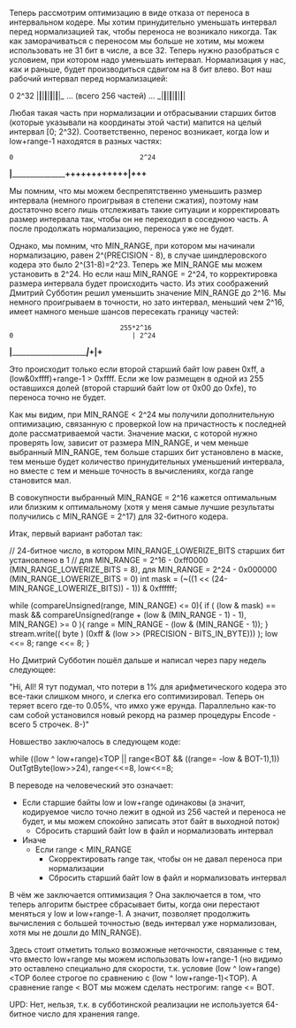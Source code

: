 Теперь рассмотрим оптимизацию в виде отказа от переноса в интервальном кодере. Мы хотим принудительно уменьшать интервал
перед нормализацией так, чтобы переноса не возникало никогда. Так как заморачиваться с переносом мы больше не хотим, мы
можем использовать не 31 бит в числе, а все 32. Теперь нужно разобраться с условием, при котором надо уменьшать интервал.
Нормализация у нас, как и раньше, будет производиться сдвигом на 8 бит влево. Вот наш рабочий интервал
перед нормализацией:

0                                                                             2^32
|__|__|__|__|__|__|__|__|_ ... (всего 256 частей) ... _|__|__|__|__|__|__|__|__|

Любая такая часть при нормализации и отбрасывании старших битов (которые указывали на координаты этой части)
мапится на целый интервал [0; 2^32). Соответственно, перенос возникает, когда low и low+range-1 находятся
в разных частях:

    0                                2^24
____|_____________________++++++++++++|+++__

Мы помним, что мы можем беспрепятственно уменьшить размер интервала (немного проигрывая в степени сжатия),
поэтому нам достаточно всего лишь отслеживать такие ситуации и корректировать размер интервала так, чтобы
он не переходил в соседнюю часть. А после продолжать нормализацию, переноса уже не будет.

Однако, мы помним, что MIN_RANGE, при котором мы начинали нормализацию, равен 2^(PRECISION - 8), в случае
шиндлеровского кодера это было 2^(31-8)=2^23. Теперь же MIN_RANGE мы можем установить в 2^24. Но если
наш MIN_RANGE = 2^24, то корректировка размера интервала будет происходить часто. Из этих соображений
Дмитрий Субботин решил уменьшить значение MIN_RANGE до 2^16. Мы немного проигрываем в точности, но
зато интервал, меньший чем 2^16, имеет намного меньше шансов пересекать границу частей:

                                255*2^16
    0                              | 2^24
____|______________________________|_+|+____

Это происходит только если второй старший байт low равен 0xff, а (low&0xffff)+range-1 > 0xffff.
Если же low размещен в одной из 255 оставшихся долей (второй старший байт low от 0x00 до 0xfe), то
переноса точно не будет.

Как мы видим, при MIN_RANGE < 2^24 мы получили дополнительную оптимизацию, связанную с проверкой
low на причастность к последней доле рассматриваемой части. Значение маски, с которой нужно проверять low,
зависит от размера MIN_RANGE, и чем меньше выбранный MIN_RANGE, тем больше старших бит установлено в маске,
тем меньше будет количество принудительных уменьшений интервала, но вместе с тем и меньше точность в
вычислениях, когда range становится мал.

В совокупности выбранный MIN_RANGE = 2^16 кажется оптимальным или близким к оптимальному (хотя у меня
самые лучшие результаты получились с MIN_RANGE = 2^17) для 32-битного кодера.

Итак, первый вариант работал так:

// 24-битное число, в котором MIN_RANGE_LOWERIZE_BITS старших бит установлено в 1
// для MIN_RANGE = 2^16 - 0xff0000 (MIN_RANGE_LOWERIZE_BITS = 8), для MIN_RANGE = 2^24 - 0x000000 (MIN_RANGE_LOWERIZE_BITS = 0)
int mask = (~((1 << (24-MIN_RANGE_LOWERIZE_BITS)) - 1)) & 0xffffff;

while (compareUnsigned(range, MIN_RANGE) <= 0){
    if ( (low & mask) == mask &&
            compareUnsigned(range + (low & (MIN_RANGE - 1) - 1), MIN_RANGE) >= 0 ){
        range = MIN_RANGE - (low & (MIN_RANGE - 1));
    }
    stream.write(( byte ) (0xff & (low >> (PRECISION - BITS_IN_BYTE))) );
    low <<= 8;
    range <<= 8;
}

Но Дмитрий Субботин пошёл дальше и написал через пару недель следующее:

"Hi, All!
Я тут подумал, что потери в 1% для арифметического кодера это все-таки слишком
много, и слегка его соптимизировал. Теперь он теряет всего где-то 0.05%, что
имхо уже ерунда.
Параллельно как-то сам собой установился новый рекорд на размер процедуры
Encode - всего 5 строчек. 8-)"

Новшество заключалось в следующем коде:

while ((low ^ low+range)<TOP || range<BOT && ((range= -low & BOT-1),1))
       OutTgtByte(low>>24), range<<=8, low<<=8;

В переводе на человеческий это означает:

- Если старшие байты low и low+range одинаковы (а значит, кодируемое число точно лежит в одной из 256
   частей и переноса не будет, и мы можем спокойно записать этот байт в выходной поток)
  - Сбросить старший байт low в файл и нормализовать интервал
- Иначе
  - Если range < MIN_RANGE
    - Скорректировать range так, чтобы он не давал переноса при нормализации
    - Сбросить старший байт low в файл и нормализовать интервал

В чём же заключается оптимизация ? Она заключается в том, что теперь алгоритм быстрее сбрасывает биты,
когда они перестают меняться у low и low+range-1. А значит, позволяет продолжить вычисления с большей
точностью (ведь интервал уже нормализован, хотя мы не дошли до MIN_RANGE).

Здесь стоит отметить только возможные неточности, связанные с тем, что вместо low+range мы можем
использовать low+range-1 (но видимо это оставлено специально для скорости, т.к. условие
(low ^ low+range)<TOP более строгое по сравнению с (low ^ low+range-1)<TOP). А сравнение
range < BOT мы можем сделать нестрогим: range <= BOT.

UPD: Нет, нельзя, т.к. в субботинской реализации не используется 64-битное число для хранения range.